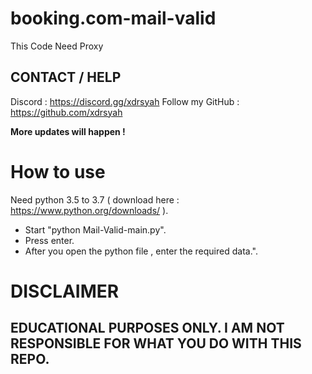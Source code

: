# booking.com-mail-valid
This Code Need Proxy

## CONTACT / HELP
Discord : https://discord.gg/xdrsyah
Follow my GitHub : https://github.com/xdrsyah

**More updates will happen !**

# How to use
Need python 3.5 to 3.7 ( download here : https://www.python.org/downloads/ ).
- Start "python Mail-Valid-main.py".
- Press enter.
- After you open the python file , enter the required data.".

# DISCLAIMER

## EDUCATIONAL PURPOSES ONLY. I AM NOT RESPONSIBLE FOR WHAT YOU DO WITH THIS REPO.
